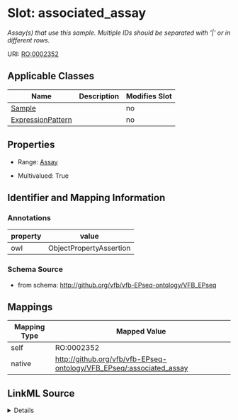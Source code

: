 

# Slot: associated_assay


_Assay(s) that use this sample. Multiple IDs should be separated with '|' or in different rows._





URI: [RO:0002352](http://purl.obolibrary.org/obo/RO_0002352)



<!-- no inheritance hierarchy -->





## Applicable Classes

| Name | Description | Modifies Slot |
| --- | --- | --- |
| [Sample](Sample.md) |  |  no  |
| [ExpressionPattern](ExpressionPattern.md) |  |  no  |







## Properties

* Range: [Assay](Assay.md)

* Multivalued: True





## Identifier and Mapping Information





### Annotations

| property | value |
| --- | --- |
| owl | ObjectPropertyAssertion |



### Schema Source


* from schema: http://github.org/vfb/vfb-EPseq-ontology/VFB_EPseq




## Mappings

| Mapping Type | Mapped Value |
| ---  | ---  |
| self | RO:0002352 |
| native | http://github.org/vfb/vfb-EPseq-ontology/VFB_EPseq/:associated_assay |




## LinkML Source

<details>
```yaml
name: associated_assay
annotations:
  owl:
    tag: owl
    value: ObjectPropertyAssertion
description: Assay(s) that use this sample. Multiple IDs should be separated with
  '|' or in different rows.
from_schema: http://github.org/vfb/vfb-EPseq-ontology/VFB_EPseq
rank: 1000
slot_uri: RO:0002352
alias: associated_assay
owner: Sample
domain_of:
- Sample
range: Assay
multivalued: true

```
</details>